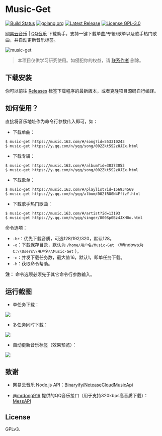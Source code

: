 # Music-Get

[![Build Status](https://app.travis-ci.com/sreio/music-get.svg?branch=master)](https://travis-ci.org/sreio/music-get)
[![golang.org](https://img.shields.io/github/go-mod/go-version/sreio/music-get)](https://golang.org)
[![Latest Release](https://img.shields.io/github/release/winterssy/music-get.svg)](https://github.com/sreio/music-get/releases)
[![License GPL-3.0](https://img.shields.io/github/license/winterssy/music-get.svg)](/LICENSE)

[网易云音乐](https://music.163.com) | [QQ音乐](https://y.qq.com) 下载助手，支持一键下载单曲/专辑/歌单以及歌手热门歌曲，并自动更新音乐标签。

![music-get](/screenshots/music-get.gif)

>本项目仅供学习研究使用。如侵犯你的权益，请 [联系作者](mailto:winterssy@foxmail.com) 删除。

## 下载安装

你可以前往 [Releases](https://github.com/winterssy/music-get/releases) 标签下载程序的最新版本，或者克隆项目源码自行编译。

## 如何使用？

直接将音乐地址作为命令行参数传入即可，如：

- 下载单曲：
```
$ music-get https://music.163.com/#/song?id=553310243
$ music-get https://y.qq.com/n/yqq/song/002Zkt5S2z8JZx.html
```

- 下载专辑：
```
$ music-get https://music.163.com/#/album?id=38373053
$ music-get https://y.qq.com/n/yqq/song/002Zkt5S2z8JZx.html
```

- 下载歌单：
```
$ music-get https://music.163.com/#/playlist?id=156934569
$ music-get https://y.qq.com/n/yqq/album/002fRO0N4FftzY.html
```

- 下载歌手热门歌曲：
```
$ music-get https://music.163.com/#/artist?id=13193
$ music-get https://y.qq.com/n/yqq/singer/000Sp0Bz4JXH0o.html
```

命令选项：
- `-br`：优先下载音质，可选128/192/320，默认128。
- `-o`：下载保存目录，默认为 `/home/用户名/Music-Get`  （Windows为 `C:\\Users\\用户名\\Music-Get` ）。
- `-n`：并发下载任务数，最大值16，默认1，即单任务下载。
- `-h`：获取命令帮助。

**注：** 命令选项必须先于其它命令行参数输入。

## 运行截图

- 单任务下载：

![](/screenshots/single-download.png)

- 多任务同时下载：

![](/screenshots/concurrent-download.png)

- 自动更新音乐标签（效果预览）：

![](/screenshots/tag-updated.png)

## 致谢

- 网易云音乐 Node.js API：[Binaryify/NeteaseCloudMusicApi](https://github.com/Binaryify/NeteaseCloudMusicApi)

- [@mrdong916](https://github.com/mrdong916) 提供的QQ音乐接口（用于支持320kbps高音质下载）：[MessAPI](https://mrdong916.github.io/mess-api-doc/)

## License

GPLv3.
